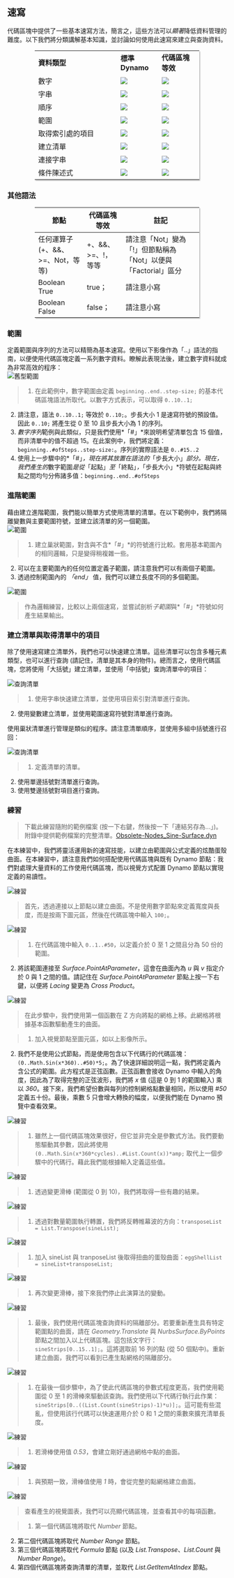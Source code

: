 <style>
table{box-shadow: 2px 2px 2px #BBBBBB;max-width:75%;display:block;margin-left: auto;   margin-right: auto }
img{display:block;margin-left: auto;   margin-right: auto }
</style>

## 速寫

代碼區塊中提供了一些基本速寫方法，簡言之，這些方法可以*顯著*降低資料管理的難度。以下我們將分類講解基本知識，並討論如何使用此速寫來建立與查詢資料。

<table>
    <tr>
    <td width="50%"><b>資料類型</b></td>
    <td width="25%"><b>標準 Dynamo</b> </td>
    <td width="25%"><b>代碼區塊等效</b></td>
  </tr>
  <tr>
    <td> 數字</td>
    <td><img src="images/7-3/table/number.jpg"></img> </td>
    <td><img src="images/7-3/table/numberCB.jpg"></img></td>
  </tr>
  <tr>
    <td>字串</td>
    <td><img src="images/7-3/table/string.jpg"></img> </td>
    <td><img src="images/7-3/table/stringCB.jpg"></img></td>
  </tr>
  <tr>
    <td>順序</td>
    <td><img src="images/7-3/table/sequence.jpg"></img> </td>
    <td><img src="images/7-3/table/sequenceCB.jpg"></img></td>
  </tr>
  <tr>
    <td>範圍</td>
    <td><img src="images/7-3/table/range.jpg"></img> </td>
    <td><img src="images/7-3/table/rangeCB.jpg"></img></td>
  </tr>
  <tr>
    <td>取得索引處的項目</td>
    <td><img src="images/7-3/table/getItem.jpg"></img> </td>
    <td><img src="images/7-3/table/getItemCB.jpg"></img></td>
  </tr>
  <tr>
    <td>建立清單</td>
    <td><img src="images/7-3/table/list.jpg"></img> </td>
    <td><img src="images/7-3/table/listCB.jpg"></img></td>
  </tr>
  <tr>
    <td>連接字串</td>
    <td><img src="images/7-3/table/concat.jpg"></img> </td>
    <td><img src="images/7-3/table/concatCB.jpg"></img></td>
  </tr>
  <tr>
    <td>條件陳述式</td>
    <td><img src="images/7-3/table/if.jpg"></img> </td>
    <td><img src="images/7-3/table/ifCB.jpg"></img></td>
  </tr>
</table>

### 其他語法

|節點|代碼區塊等效|註記|
| -- | -- | -- |
|任何運算子 (+、&&、>=、Not，等等)|+、&&、>=、!，等等|請注意「Not」變為「!」但節點稱為「Not」以便與「Factorial」區分|
|Boolean True|true；|請注意小寫|
|Boolean False|false；|請注意小寫|

### 範圍

定義範圍與序列的方法可以精簡為基本速寫。使用以下影像作為「..」語法的指南，以便使用代碼區塊定義一系列數字資料。瞭解此表現法後，建立數字資料就成為非常高效的程序：![舊型範圍](images/7-3/obsolete02.jpg)

> 1. 在此範例中，數字範圍由定義 ```beginning..end..step-size;``` 的基本代碼區塊語法所取代。以數字方式表示，可以取得 ```0..10..1;```
2. 請注意，語法 ```0..10..1;``` 等效於 ```0..10;```。步長大小 1 是速寫符號的預設值。因此 ```0..10;``` 將產生從 0 至 10 且步長大小為 1 的序列。
3. *數字序列*範例與此類似，只是我們使用*「#」*來說明希望清單包含 15 個值，而非清單中的值不超過 15。在此案例中，我們將定義：```beginning..#ofSteps..step-size:```。序列的實際語法是 ```0..#15..2```
4. 使用上一步驟中的*「#」*，現在將其放置在語法的*「步長大小」*部分。現在，我們產生的*數字範圍*是從*「起點」*至*「終點」*，*「步長大小」*符號在起點與終點之間均勻分佈諸多值：```beginning..end..#ofSteps```

### 進階範圍

藉由建立進階範圍，我們能以簡單方式使用清單的清單。在以下範例中，我們將隔離變數與主要範圍符號，並建立該清單的另一個範圍。![範圍](images/7-3/03.jpg)

> 1. 建立巢狀範圍，對含與不含*「#」*的符號進行比較。套用基本範圍內的相同邏輯，只是變得稍複雜一些。
2. 可以在主要範圍內的任何位置定義子範圍，請注意我們可以有兩個子範圍。
3. 透過控制範圍內的 *「end」* 值，我們可以建立長度不同的多個範圍。

![範圍](images/7-3/02.jpg)

> 作為邏輯練習，比較以上兩個速寫，並嘗試剖析*子範圍*與*「#」*符號如何產生結果輸出。

### 建立清單與取得清單中的項目

除了使用速寫建立清單外，我們也可以快速建立清單。這些清單可以包含多種元素類型，也可以進行查詢 (請記住，清單是其本身的物件)。總而言之，使用代碼區塊，您將使用「大括號」建立清單，並使用「中括號」查詢清單中的項目：

![查詢清單](images/7-3/cbn07.jpg)

> 1. 使用字串快速建立清單，並使用項目索引對清單進行查詢。
2. 使用變數建立清單，並使用範圍速寫符號對清單進行查詢。

使用巢狀清單進行管理是類似的程序。請注意清單順序，並使用多組中括號進行召回：

![查詢清單](images/7-3/cbn08.jpg)

> 1. 定義清單的清單。
2. 使用單邊括號對清單進行查詢。
3. 使用雙邊括號對項目進行查詢。

### 練習

> 下載此練習隨附的範例檔案 (按一下右鍵，然後按一下「連結另存為...」)。附錄中提供範例檔案的完整清單。[Obsolete-Nodes_Sine-Surface.dyn](datasets/7-3/Obsolete-Nodes_Sine-Surface.dyn)

在本練習中，我們將靈活運用新的速寫技能，以建立由範圍與公式定義的炫酷蛋殼曲面。在本練習中，請注意我們如何搭配使用代碼區塊與既有 Dynamo 節點：我們對處理大量資料的工作使用代碼區塊，而以視覺方式配置 Dynamo 節點以實現定義的易讀性。

![練習](images/7-3/Exercise/13.jpg)

> 首先，透過連接以上節點以建立曲面。不是使用數字節點來定義寬度與長度，而是按兩下圖元區，然後在代碼區塊中輸入 ```100;```。

![練習](images/7-3/Exercise/12.jpg)

> 1. 在代碼區塊中輸入 ```0..1..#50```，以定義介於 0 至 1 之間且分為 50 份的範圍。
2. 將該範圍連接至 *Surface.PointAtParameter*，這會在曲面內為 *u* 與 *v* 指定介於 0 與 1 之間的值。請記住在 *Surface.PointAtParameter* 節點上按一下右鍵，以便將 *Lacing* 變更為 *Cross Product*。

![練習](images/7-3/Exercise/11.jpg)

> 在此步驟中，我們使用第一個函數在 Z 方向將點的網格上移。此網格將根據基本函數驅動產生的曲面。

> 1. 加入視覺節點至圖元區，如以上影像所示。
2. 我們不是使用公式節點，而是使用包含以下代碼行的代碼區塊：```(0..Math.Sin(x*360)..#50)*5;```。為了快速詳細說明這一點，我們將定義內含公式的範圍。此方程式是正弦函數。正弦函數會接收 Dynamo 中輸入的角度，因此為了取得完整的正弦波形，我們將 *x* 值 (這是 0 到 1 的範圍輸入) 乘以 *360*。接下來，我們希望份數與每列的控制網格點數量相同，所以使用 *#50* 定義五十份。最後，乘數 5 只會增大轉換的幅度，以便我們能在 Dynamo 預覽中查看效果。

![練習](images/7-3/Exercise/06.jpg)

> 1. 雖然上一個代碼區塊效果很好，但它並非完全是參數式方法。我們要動態驅動其參數，因此將使用 ```(0..Math.Sin(x*360*cycles)..#List.Count(x))*amp;``` 取代上一個步驟中的代碼行。藉此我們能根據輸入定義這些值。

![練習](images/7-3/Exercise/10.jpg)

> 1. 透過變更滑棒 (範圍從 0 到 10)，我們將取得一些有趣的結果。

![練習](images/7-3/Exercise/09.jpg)

> 1. 透過對數量範圍執行轉置，我們將反轉帷幕波的方向：```transposeList = List.Transpose(sineList);```

![練習](images/7-3/Exercise/07.jpg)

> 1. 加入 sineList 與 tranposeList 後取得扭曲的蛋殼曲面：```eggShellList = sineList+transposeList;```

![練習](images/7-3/Exercise/05.jpg)

> 1. 再次變更滑棒，接下來我們停止此演算法的變動。

![練習](images/7-3/Exercise/04.jpg)

> 1. 最後，我們使用代碼區塊查詢資料的隔離部分。若要重新產生具有特定範圍點的曲面，請在 *Geometry.Translate* 與 *NurbsSurface.ByPoints* 節點之間加入以上代碼區塊。這包括文字行：```sineStrips[0..15..1];```。這將選取前 16 列的點 (從 50 個點中)。重新建立曲面，我們可以看到已產生點網格的隔離部分。

![練習](images/7-3/Exercise/03.jpg)

> 1. 在最後一個步驟中，為了使此代碼區塊的參數式程度更高，我們使用範圍從 0 至 1 的滑棒來驅動該查詢。我們使用以下代碼行執行此作業：```sineStrips[0..((List.Count(sineStrips)-1)*u)];```。這可能有些混亂，但使用該行代碼可以快速運用介於 0 和 1 之間的乘數來擴充清單長度。

![練習](images/7-3/Exercise/02.jpg)

> 1. 若滑棒使用值 *0.53*，會建立剛好通過網格中點的曲面。

![練習](images/7-3/Exercise/01.jpg)

> 1. 與預期一致，滑棒值使用 *1* 時，會從完整的點網格建立曲面。

![練習](images/7-3/Exercise/00.jpg)

> 查看產生的視覺圖表，我們可以亮顯代碼區塊，並查看其中的每項函數。

> 1. 第一個代碼區塊將取代 *Number* 節點。
2. 第二個代碼區塊將取代 *Number Range* 節點。
3. 第三個代碼區塊將取代 *Formula* 節點 (以及 *List.Transpose*、*List.Count* 與 *Number Range*)。
4. 第四個代碼區塊將查詢清單的清單，並取代 *List.GetItemAtIndex* 節點。

